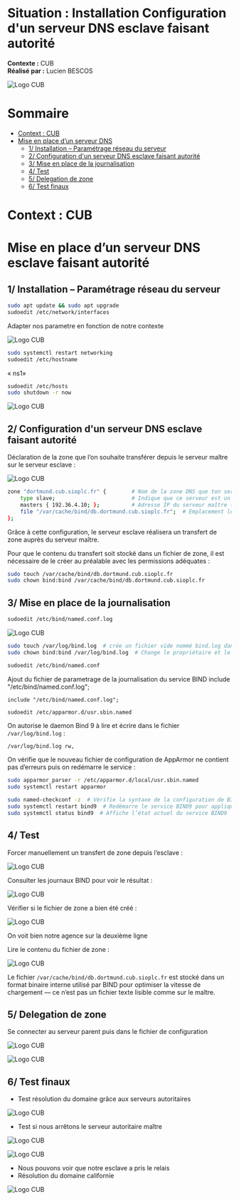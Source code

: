 # Situation : Installation Configuration d'un serveur DNS esclave faisant autorité

**Contexte :** CUB  
**Réalisé par :** Lucien BESCOS  

![Logo CUB](../../medias/logocub.png)



# Sommaire
- [Context : CUB](#context--cub)
- [Mise en place d’un serveur DNS ](#mise-en-place-dun-serveur-dns-recursif)
  - [1/ Installation – Paramétrage réseau du serveur](#1-installation--paramétrage-réseau-du-serveur)
  - [2/ Configuration d'un serveur DNS esclave faisant autorité](#2-configuration-dun-serveur-dns-esclave-faisant-autorité)
  - [3/ Mise en place de la journalisation](#3-mise-en-place-de-la-journalisation)
  - [4/ Test](#4-test)
  - [5/ Delegation de zone](#5-delegation-de-zone)
  - [6/ Test finaux](#6-test-finaux)

# Context : CUB

# Mise en place d’un serveur DNS esclave faisant autorité

## 1/ Installation – Paramétrage réseau du serveur 

```bash
sudo apt update && sudo apt upgrade
sudoedit /etc/network/interfaces
```

Adapter nos parametre en fonction de notre contexte 

![Logo CUB](../../medias/DSNesclave_1.png)


```bash
sudo systemctl restart networking
sudoedit /etc/hostname
```

« ns1»

```bash
sudoedit /etc/hosts
sudo shutdown -r now
```


![Logo CUB](../../medias/DSNesclave_2.png)


## 2/ Configuration d'un serveur DNS esclave faisant autorité

Déclaration de la zone que l’on souhaite transférer depuis le serveur maître sur le serveur esclave :


![Logo CUB](../../medias/DSNesclave_3.png)

```bash
zone "dortmund.cub.sioplc.fr" {        # Nom de la zone DNS que ton serveur va gérer en tant qu’esclave
    type slave;                        # Indique que ce serveur est un DNS esclave (il ne gère pas la zone en maître)
    masters { 192.36.4.10; };          # Adresse IP du serveur maître (celui qui détient la zone originale)
    file "/var/cache/bind/db.dortmund.cub.sioplc.fr";  # Emplacement local où la copie de la zone sera stockée après le transfert
};
```

Grâce à cette configuration, le serveur esclave réalisera un transfert de zone auprès du serveur maître.

Pour que le contenu du transfert soit stocké dans un fichier de zone, il est nécessaire de le créer au préalable avec les permissions adéquates :

```bash
sudo touch /var/cache/bind/db.dortmund.cub.sioplc.fr
sudo chown bind:bind /var/cache/bind/db.dortmund.cub.sioplc.fr
```

## 3/ Mise en place de la journalisation

```bash
sudoedit /etc/bind/named.conf.log
```

![Logo CUB](../../medias/DSNesclave_4.png)

```bash
sudo touch /var/log/bind.log  # crée un fichier vide nommé bind.log dans le dossier /var/log
sudo chown bind:bind /var/log/bind.log  # Change le propriétaire et le groupe de ce fichier pour l’utilisateur et le groupe bind
```

```bash
sudoedit /etc/bind/named.conf
```

Ajout du fichier de parametrage de la journalisation du service BIND
include "/etc/bind/named.conf.log";

```text
include "/etc/bind/named.conf.log";
```

```bash
sudoedit /etc/apparmor.d/usr.sbin.named
```

On autorise le daemon Bind 9 à lire et écrire dans le fichier `/var/log/bind.log` :

```
/var/log/bind.log rw,
```

On vérifie que le nouveau fichier de configuration de AppArmor ne contient pas d’erreurs puis on redémarre le service :

```bash
sudo apparmor_parser -r /etc/apparmor.d/local/usr.sbin.named
sudo systemctl restart apparmor

sudo named-checkconf -z  # Vérifie la syntaxe de la configuration de BIND et charge les zones DNS
sudo systemctl restart bind9  # Redémarre le service BIND9 pour appliquer les changements
sudo systemctl status bind9  # Affiche l’état actuel du service BIND9
```

## 4/ Test 

Forcer manuellement un transfert de zone depuis l’esclave : 

![Logo CUB](../../medias/DSNesclave_5.png)



Consulter les journaux BIND pour voir le résultat : 

![Logo CUB](../../medias/DSNesclave_6.png)

Vérifier si le fichier de zone a bien été créé :  

![Logo CUB](../../medias/DSNesclave_7.png)


On voit bien notre agence sur la deuxième ligne

Lire le contenu du fichier de zone :  

![Logo CUB](../../medias/DSNesclave_8.png)

Le fichier `/var/cache/bind/db.dortmund.cub.sioplc.fr` est stocké dans un format binaire interne utilisé par BIND pour optimiser la vitesse de chargement — ce n’est pas un fichier texte lisible comme sur le maître.

## 5/ Delegation de zone 

Se connecter au serveur parent puis dans le fichier de configuration 

![Logo CUB](../../medias/DSNesclave_9.png)

![Logo CUB](../../medias/DSNesclave_10.png)

## 6/ Test finaux

- Test résolution du domaine grâce aux serveurs autoritaires

![Logo CUB](../../medias/DSNesclave_11.png)

- Test si nous arrêtons le serveur autoritaire maître

![Logo CUB](../../medias/DSNesclave_12.png)

![Logo CUB](../../medias/DSNesclave_13.png)


- Nous pouvons voir que notre esclave a pris le relais
- Résolution du domaine californie

![Logo CUB](../../medias/DSNesclave_14.png)


